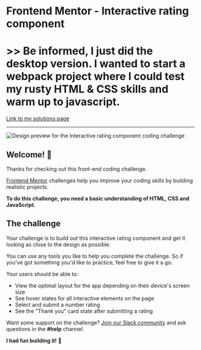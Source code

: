 # Frontend Mentor - Interactive rating component

# >> Be informed, I just did the desktop version. I wanted to start a webpack project where I could test my rusty HTML & CSS skills and warm up to javascript.

[Link to my solutions page](https://fm22-interactive-rating-component.netlify.app/)
______________________________

![Design preview for the Interactive rating component coding challenge](./../interactive-rating-component-main/src/assets/design/desktop-design.jpg)

## Welcome! 👋

Thanks for checking out this front-end coding challenge.

[Frontend Mentor](https://www.frontendmentor.io) challenges help you improve your coding skills by building realistic projects.

**To do this challenge, you need a basic understanding of HTML, CSS and JavaScript.**

## The challenge

Your challenge is to build out this interactive rating component and get it looking as close to the design as possible.

You can use any tools you like to help you complete the challenge. So if you've got something you'd like to practice, feel free to give it a go.

Your users should be able to:

- View the optimal layout for the app depending on their device's screen size
- See hover states for all interactive elements on the page
- Select and submit a number rating
- See the "Thank you" card state after submitting a rating

Want some support on the challenge? [Join our Slack community](https://www.frontendmentor.io/slack) and ask questions in the **#help** channel.

**I had fun building it!** 🚀
